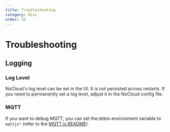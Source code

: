 ```yaml
---
title: Troubleshooting
category: Misc
order: 34
---
```

# Troubleshooting

## Logging
### Log Level

NoCloud's log level can be set in the UI. It is not persisted across restarts. If you need to permanently set a log level, adjust it in the NoCloud config file.

### MQTT

If you want to debug MQTT, you can set the `DEBUG` environment variable to `mqttjs*` (refer to the [MQTT.js README](https://github.com/mqttjs/MQTT.js#debug-logs)).
